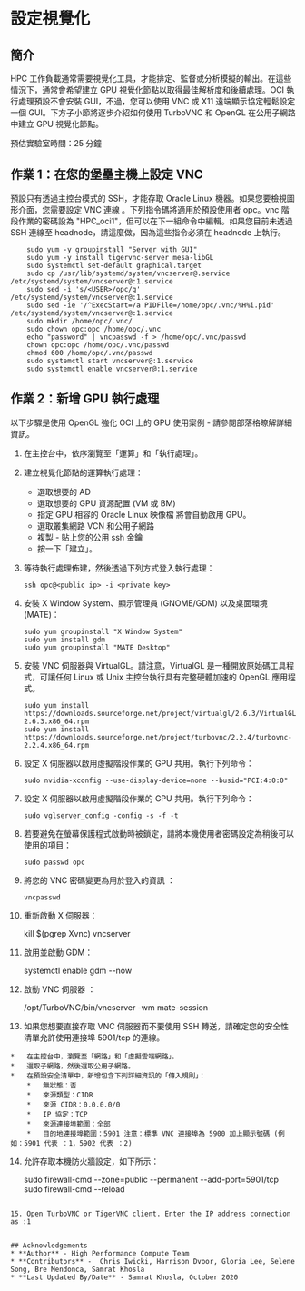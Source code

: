 # 設定視覺化

## 簡介

HPC 工作負載通常需要視覺化工具，才能排定、監督或分析模擬的輸出。在這些情況下，通常會希望建立 GPU 視覺化節點以取得最佳解析度和後續處理。OCI 執行處理預設不會安裝 GUI，不過，您可以使用 VNC 或 X11 遠端顯示協定輕鬆設定一個 GUI。下方子小節將逐步介紹如何使用 TurboVNC 和 OpenGL 在公用子網路中建立 GPU 視覺化節點。

預估實驗室時間：25 分鐘

## 作業 1：在您的堡壘主機上設定 VNC

預設只有透過主控台模式的 SSH，才能存取 Oracle Linux 機器。如果您要檢視圖形介面，您需要設定 VNC 連線 。下列指令碼將適用於預設使用者 opc。vnc 階段作業的密碼設為 "HPC\_oci1"，但可以在下一組命令中編輯。如果您目前未透過 SSH 連線至 headnode，請這麼做，因為這些指令必須在 headnode 上執行。

        sudo yum -y groupinstall "Server with GUI"
        sudo yum -y install tigervnc-server mesa-libGL
        sudo systemctl set-default graphical.target
        sudo cp /usr/lib/systemd/system/vncserver@.service /etc/systemd/system/vncserver@:1.service
        sudo sed -i 's/<USER>/opc/g' /etc/systemd/system/vncserver@:1.service
        sudo sed -ie '/^ExecStart=/a PIDFile=/home/opc/.vnc/%H%i.pid' /etc/systemd/system/vncserver@:1.service
        sudo mkdir /home/opc/.vnc/
        sudo chown opc:opc /home/opc/.vnc
        echo "password" | vncpasswd -f > /home/opc/.vnc/passwd
        chown opc:opc /home/opc/.vnc/passwd
        chmod 600 /home/opc/.vnc/passwd
        sudo systemctl start vncserver@:1.service
        sudo systemctl enable vncserver@:1.service
    

## 作業 2：新增 GPU 執行處理

以下步驟是使用 OpenGL 強化 OCI 上的 GPU 使用案例 - 請參閱部落格瞭解詳細資訊。

1.  在主控台中，依序瀏覽至「運算」和「執行處理」。
    
2.  建立視覺化節點的運算執行處理：
    
    *   選取想要的 AD
    *   選取想要的 GPU 資源配置 (VM 或 BM)
    *   指定 GPU 相容的 Oracle Linux 映像檔 將會自動啟用 GPU。
    *   選取叢集網路 VCN 和公用子網路
    *   複製 - 貼上您的公用 ssh 金鑰
    *   按一下「建立」。
3.  等待執行處理佈建，然後透過下列方式登入執行處理：
    
        ssh opc@<public ip> -i <private key> 
        
4.  安裝 X Window System、顯示管理員 (GNOME/GDM) 以及桌面環境 (MATE)：
    
        sudo yum groupinstall "X Window System"
        sudo yum install gdm
        sudo yum groupinstall "MATE Desktop"    
        
5.  安裝 VNC 伺服器與 VirtualGL。請注意，VirtualGL 是一種開放原始碼工具程式，可讓任何 Linux 或 Unix 主控台執行具有完整硬體加速的 OpenGL 應用程式。
    
        sudo yum install https://downloads.sourceforge.net/project/virtualgl/2.6.3/VirtualGL-2.6.3.x86_64.rpm
        sudo yum install https://downloads.sourceforge.net/project/turbovnc/2.2.4/turbovnc-2.2.4.x86_64.rpm    
        
6.  設定 X 伺服器以啟用虛擬階段作業的 GPU 共用。執行下列命令：
    
        sudo nvidia-xconfig --use-display-device=none --busid="PCI:4:0:0"
        
7.  設定 X 伺服器以啟用虛擬階段作業的 GPU 共用。執行下列命令：
    
        sudo vglserver_config -config -s -f -t
        
8.  若要避免在螢幕保護程式啟動時被鎖定，請將本機使用者密碼設定為稍後可以使用的項目：
    
        sudo passwd opc
        
9.  將您的 VNC 密碼變更為用於登入的資訊 ：
    
        vncpasswd
        
10.  重新啟動 X 伺服器：
    
        kill $(pgrep Xvnc)
        vncserver
        
11.  啟用並啟動 GDM：
    
        systemctl enable gdm --now
        
12.  啟動 VNC 伺服器 ：
    
        /opt/TurboVNC/bin/vncserver -wm mate-session
        
13.  如果您想要直接存取 VNC 伺服器而不要使用 SSH 轉送，請確定您的安全性清單允許使用連接埠 5901/tcp 的連線。
    
    *   在主控台中，瀏覽至「網路」和「虛擬雲端網路」。
    *   選取子網路，然後選取公用子網路。
    *   在預設安全清單中，新增包含下列詳細資訊的「傳入規則」：
        *   無狀態：否
        *   來源類型：CIDR
        *   來源 CIDR：0.0.0.0/0
        *   IP 協定：TCP
        *   來源連接埠範圍：全部
        *   目的地連接埠範圍：5901 注意：標準 VNC 連接埠為 5900 加上顯示號碼 (例如：5901 代表 ：1，5902 代表 ：2)
14.  允許存取本機防火牆設定，如下所示：
    

     sudo firewall-cmd --zone=public --permanent --add-port=5901/tcp
     sudo firewall-cmd --reload
     ```
    15. Open TurboVNC or TigerVNC client. Enter the IP address connection as :1
    
    
    ## Acknowledgements
    * **Author** - High Performance Compute Team
    * **Contributors** -  Chris Iwicki, Harrison Dvoor, Gloria Lee, Selene Song, Bre Mendonca, Samrat Khosla
    * **Last Updated By/Date** - Samrat Khosla, October 2020